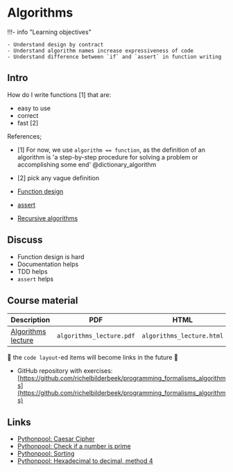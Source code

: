 # Algorithms

!!!- info "Learning objectives"

    - Understand design by contract
    - Understand algorithm names increase expressiveness of code
    - Understand difference between `if` and `assert` in function writing

## Intro

How do I write functions \[1\] that are:

-   easy to use
-   correct
-   fast \[2\]

References;

-   \[1\] For now, we use `algorithm == function`, as the definition of an algorithm is 'a step-by-step procedure for solving a problem or accomplishing some end' @dictionary_algorithm
-   \[2\] pick any vague definition

- [Function design](function_design.md)
- [assert](assert.md)
- [Recursive algorithms](recursive_algorithms.md)

## Discuss

-   Function design is hard
-   Documentation helps
-   TDD helps
-   `assert` helps

## Course material

Description                                           |PDF                       |HTML                       |QMD
------------------------------------------------------|--------------------------|---------------------------|------------------------------------
[Algorithms lecture](algorithms_lecture/README.md)    |`algorithms_lecture.pdf`  |`algorithms_lecture.html`  |[here](algorithms_lecture/algorithms_lecture.qmd)

:construction: the `code layout`-ed items will become links in the future :construction:

 * GitHub repository with exercises: [https://github.com/richelbilderbeek/programming_formalisms_algorithms](https://github.com/richelbilderbeek/programming_formalisms_algorithms)

## Links

 * [Pythonpool: Caesar Cipher](https://www.pythonpool.com/caesar-cipher-python/)
 * [Pythonpool: Check if a number is prime](https://www.pythonpool.com/check-if-number-is-prime-in-python/)
 * [Pythonpool: Sorting](https://www.pythonpool.com/sorting-techniques-using-python/)
 * [Pythonpool: Hexadecimal to decimal, method 4](https://www.pythonpool.com/python-hexadecimal-to-decimal/)
